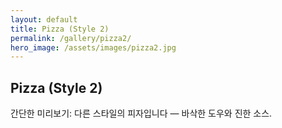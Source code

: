 ```yaml
---
layout: default
title: Pizza (Style 2)
permalink: /gallery/pizza2/
hero_image: /assets/images/pizza2.jpg
---
```


## Pizza (Style 2)

간단한 미리보기: 다른 스타일의 피자입니다 — 바삭한 도우와 진한 소스.
